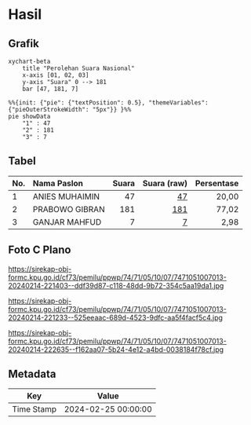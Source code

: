 # Hasil

## Grafik

```mermaid
xychart-beta
    title "Perolehan Suara Nasional"
    x-axis [01, 02, 03]
    y-axis "Suara" 0 --> 181
    bar [47, 181, 7]
```

```mermaid
%%{init: {"pie": {"textPosition": 0.5}, "themeVariables": {"pieOuterStrokeWidth": "5px"}} }%%
pie showData
    "1" : 47
    "2" : 181
    "3" : 7
```

## Tabel

| No. | Nama Paslon    | Suara | Suara (raw) | Persentase |
|:--- |:-------------- | -----:| -----------:| ----------:|
| 1   | ANIES MUHAIMIN | 47    | [47][p-1]   | 20,00      |
| 2   | PRABOWO GIBRAN | 181   | [181][p-2]  | 77,02      |
| 3   | GANJAR MAHFUD  | 7     | [7][p-3]    | 2,98       |


[p-1]: https://github.com/gigit-pemilu/pemilu-2024/blob/main/pilpres/hitung-suara/sub/74-sulawesi-tenggara/sub/71-kota-kendari/sub/05-kendari-barat/sub/1007-sanua/sub/013-tps/sub/paslon-1.txt
[p-2]: https://github.com/gigit-pemilu/pemilu-2024/blob/main/pilpres/hitung-suara/sub/74-sulawesi-tenggara/sub/71-kota-kendari/sub/05-kendari-barat/sub/1007-sanua/sub/013-tps/sub/paslon-2.txt
[p-3]: https://github.com/gigit-pemilu/pemilu-2024/blob/main/pilpres/hitung-suara/sub/74-sulawesi-tenggara/sub/71-kota-kendari/sub/05-kendari-barat/sub/1007-sanua/sub/013-tps/sub/paslon-3.txt

## Foto C Plano

https://sirekap-obj-formc.kpu.go.id/cf73/pemilu/ppwp/74/71/05/10/07/7471051007013-20240214-221403--ddf39d87-c118-48dd-9b72-354c5aa19da1.jpg

https://sirekap-obj-formc.kpu.go.id/cf73/pemilu/ppwp/74/71/05/10/07/7471051007013-20240214-221233--525eeaac-689d-4523-9dfc-aa5f4facf5c4.jpg

https://sirekap-obj-formc.kpu.go.id/cf73/pemilu/ppwp/74/71/05/10/07/7471051007013-20240214-222635--f162aa07-5b24-4e12-a4bd-0038184f78cf.jpg


## Metadata

| Key        | Value               |
| ---------- | ------------------- |
| Time Stamp | 2024-02-25 00:00:00 |



